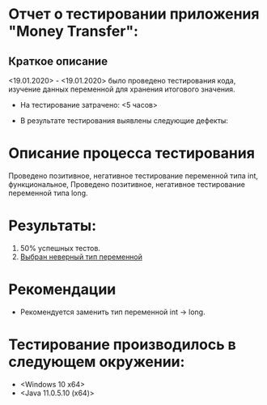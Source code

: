  # Отчет о тестировании приложения "Money Transfer":
  
## Краткое описание
 <19.01.2020> - <19.01.2020> было проведено тестирования кода, изучение данных переменной для хранения итогового значения.


-  На тестирование затрачено: <5 часов>
 
- В результате тестирования выявлены следующие дефекты:
 

 
 # Описание процесса тестирования
 Проведено позитивное, негативное тестирование переменной типа int, функциональное, Проведено позитивное, негативное тестирование переменной типа long.
 
# Результаты:
 1. 50% успешных тестов.
 2. [Выбран неверный тип переменной](https://github.com/l0197d/Java.HW-2.1/issues/1)
 
 
 
 # Рекомендации
 - Рекомендуется заменить тип переменной int -> long.
 
 
 # Тестирование производилось в следующем окружении:
 
 - <Windows 10 x64>
 - <Java 11.0.5.10 (x64)>

